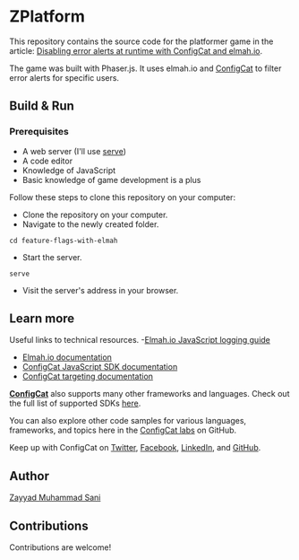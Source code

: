# ZPlatform

This repository contains the source code for the platformer game in the article: [Disabling error alerts at runtime with ConfigCat and elmah.io](https://medium.com/@sigewuzhere/disabling-error-alerts-at-runtime-with-elmah-io-and-configcat-e7c5e15ddf23).

The game was built with Phaser.js. It uses elmah.io and [ConfigCat](https://configcat.com/) to filter error alerts for specific users. 


## Build & Run
### Prerequisites
- A web server (I'll use [serve](https://www.npmjs.com/package/serve))
- A code editor
- Knowledge of JavaScript
- Basic knowledge of game development is a plus

Follow these steps to clone this repository on your computer:
- Clone the repository on your computer.
- Navigate to the newly created folder.
```
cd feature-flags-with-elmah
```
- Start the server.
```
serve
```
- Visit the server's address in your browser.

## Learn more

Useful links to technical resources.
-[Elmah.io JavaScript logging guide](https://docs.elmah.io/logging-to-elmah-io-from-javascript/)
- [Elmah.io documentation](https://docs.elmah.io/)
- [ConfigCat JavaScript SDK documentation](https://configcat.com/docs/sdk-reference/js/)
- [ConfigCat targeting documentation](https://configcat.com/docs/advanced/targeting/)

[**ConfigCat**](https://configcat.com) also supports many other frameworks and languages. Check out the full list of supported SDKs [here](https://configcat.com/docs/sdk-reference/overview/).

You can also explore other code samples for various languages, frameworks, and topics here in the [ConfigCat labs](https://github.com/configcat-labs) on GitHub.

Keep up with ConfigCat on [Twitter](https://twitter.com/configcat), [Facebook](https://www.facebook.com/configcat), [LinkedIn](https://www.linkedin.com/company/configcat/), and [GitHub](https://github.com/configcat).

## Author
[Zayyad Muhammad Sani](https://github.com/Z-MS)

## Contributions
Contributions are welcome!
